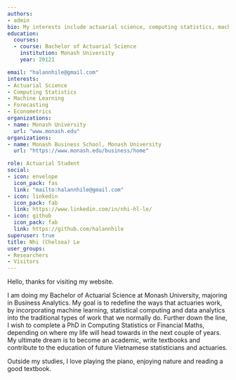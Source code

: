 ```yaml
---
authors:
- admin
bio: My interests include actuarial science, computing statistics, machine learning, forecasting and econometrics. 
education:
  courses:
  - course: Bachelor of Actuarial Science
    institution: Monash University
    year: 20121

email: "halannhile@gmail.com"
interests:
- Actuarial Science 
- Computing Statistics 
- Machine Learning 
- Forecasting 
- Econometrics 
organizations:
- name: Monash University 
  url: "www.monash.edu"
organizations:
- name: Monash Business School, Monash University
  url: "https://www.monash.edu/business/home"

role: Actuarial Student 
social:
- icon: envelope
  icon_pack: fas
  link: "mailto:halannhile@gmail.com"
- icon: linkedin
  icon_pack: fab
  link: https://www.linkedin.com/in/nhi-hl-le/
- icon: github
  icon_pack: fab
  link: https://github.com/halannhile
superuser: true
title: Nhi (Chelsea) Le
user_groups:
- Researchers
- Visitors
---
```


Hello, thanks for visiting my website. 

I am doing my Bachelor of Actuarial Science at Monash University, majoring in Business Analytics. My goal is to redefine the ways that actuaries work, by incorporating machine learning, statistical computing and data analytics into the traditional types of work that we normally do. Further down the line, I wish to complete a PhD in Computing Statistics or Financial Maths, depending on where my life will head towards in the next couple of years. My ultimate dream is to become an academic, write textbooks and contribute to the education of future Vietnamese statisticians and actuaries. 

Outside my studies, I love playing the piano, enjoying nature and reading a good textbook. 
